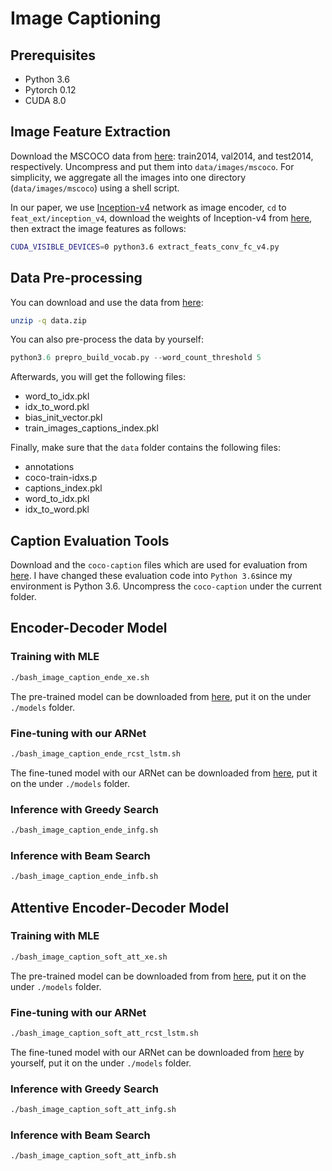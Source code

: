 # Image Captioning

## Prerequisites
 - Python 3.6
 - Pytorch 0.12
 - CUDA 8.0

## Image Feature Extraction
Download the MSCOCO data from [here](http://cocodataset.org/): train2014, val2014, and test2014, respectively. Uncompress and put them into `data/images/mscoco`. For simplicity, we aggregate all the images into one directory (`data/images/mscoco`) using a shell script.

In our paper, we use [Inception-v4](https://github.com/tensorflow/models/blob/master/research/slim/nets/inception_v4.py) network as image encoder, `cd` to `feat_ext/inception_v4`, download the weights of Inception-v4 from [here](http://download.tensorflow.org/models/inception_v4_2016_09_09.tar.gz), then extract the image features as follows:
```bash
CUDA_VISIBLE_DEVICES=0 python3.6 extract_feats_conv_fc_v4.py
```

## Data Pre-processing
You can download and use the data from [here](https://drive.google.com/open?id=1MxKySRCnXN2Q0bBg5Asi_mjJPpNwhtC5):
```bash
unzip -q data.zip
```

You can also pre-process the data by yourself: 
```python
python3.6 prepro_build_vocab.py --word_count_threshold 5
```

Afterwards, you will get the following files:
 - word_to_idx.pkl
 - idx_to_word.pkl
 - bias_init_vector.pkl
 - train_images_captions_index.pkl

Finally, make sure that the `data` folder contains the following files:
 - annotations
 - coco-train-idxs.p
 - captions_index.pkl
 - word_to_idx.pkl
 - idx_to_word.pkl


## Caption Evaluation Tools
Download and the `coco-caption` files which are used for evaluation from [here](). I have changed these evaluation code into `Python 3.6`since my environment is Python 3.6. Uncompress the `coco-caption` under the current folder.


## Encoder-Decoder Model

### Training with MLE
```bash
./bash_image_caption_ende_xe.sh
```
The pre-trained model can be downloaded from [here](https://drive.google.com/drive/folders/1-l2XY4B_pZT1nrpOwyhs3Z9-QY8MVD30?usp=sharing), put it on the under `./models` folder.

### Fine-tuning with our ARNet
```bash
./bash_image_caption_ende_rcst_lstm.sh
```
The fine-tuned model with our ARNet can be downloaded from [here](https://drive.google.com/drive/folders/1mVNRe_6JCbGixNLpEauJ7DBaJi82XGVT?usp=sharing), put it on the under `./models` folder.

### Inference with Greedy Search
```bash
./bash_image_caption_ende_infg.sh
```

### Inference with Beam Search
```bash
./bash_image_caption_ende_infb.sh
```


## Attentive Encoder-Decoder Model

### Training with MLE
```bash
./bash_image_caption_soft_att_xe.sh
```

The pre-trained model can be downloaded from from [here](https://drive.google.com/drive/folders/1Gq4nwy-NvkvEjowH9Av6obs96t2yjfor?usp=sharing), put it on the under `./models` folder.

### Fine-tuning with our ARNet
```bash
./bash_image_caption_soft_att_rcst_lstm.sh
```

The fine-tuned model with our ARNet can be downloaded from [here](https://drive.google.com/drive/folders/1TFDvcPMJ1T2KNUjucE4O8mUv4c8V8eXN?usp=sharing) by yourself, put it on the under `./models` folder.

### Inference with Greedy Search
```bash
./bash_image_caption_soft_att_infg.sh
```

### Inference with Beam Search
```bash
./bash_image_caption_soft_att_infb.sh
```